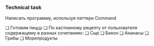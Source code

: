 ### Technical task
Написать программу, используя паттерн Command

❑ Готовим пиццу
❑ По кастомному рецепту от пользователя содержащему в разных сочетаниях:
❑ Сыр
❑ Бекон
❑ Ананасы
❑ Грибы
❑ Морепродукты